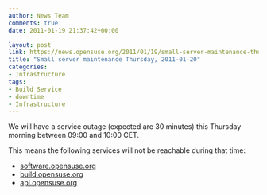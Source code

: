 ```yaml
---
author: News Team
comments: true
date: 2011-01-19 21:37:42+00:00

layout: post
link: https://news.opensuse.org/2011/01/19/small-server-maintenance-thursday-2011-01-20/
title: "Small server maintenance Thursday, 2011-01-20"
categories:
- Infrastructure
tags:
- Build Service
- downtime
- Infrastructure
---
```

We will have a service outage (expected are 30 minutes) this Thursday morning between 09:00 and 10:00 CET.

This means the following services will not be reachable during that time:
* [software.opensuse.org](http://software.opensuse.org)
* [build.opensuse.org](http://build.opensuse.org)
* [api.opensuse.org](http://api.opensuse.org)

		
